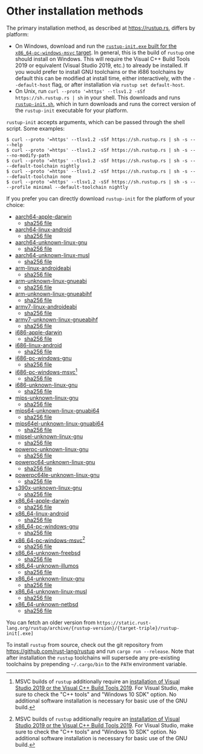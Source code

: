 # Other installation methods

The primary installation method, as described at <https://rustup.rs>, differs
by platform:

* On Windows, download and run the [`rustup-init.exe` built for the
  `x86_64-pc-windows-msvc` target][setup]. In general, this is the build of
  `rustup` one should install on Windows. This will require the Visual C++
  Build Tools 2019 or equivalent (Visual Studio 2019, etc.) to already be
  installed. If you would prefer to install GNU toolchains or the i686
  toolchains by default this can be modified at install time, either
  interactively, with the `--default-host` flag, or after installation
  via `rustup set default-host`.
* On Unix, run `curl --proto '=https' --tlsv1.2 -sSf https://sh.rustup.rs | sh` in your shell. This
  downloads and runs [`rustup-init.sh`], which in turn downloads and runs the
  correct version of the `rustup-init` executable for your platform.

[setup]: https://static.rust-lang.org/rustup/dist/x86_64-pc-windows-msvc/rustup-init.exe
[`rustup-init.sh`]: https://static.rust-lang.org/rustup/rustup-init.sh

`rustup-init` accepts arguments, which can be passed through the shell script.
Some examples:

```console
$ curl --proto '=https' --tlsv1.2 -sSf https://sh.rustup.rs | sh -s -- --help
$ curl --proto '=https' --tlsv1.2 -sSf https://sh.rustup.rs | sh -s -- --no-modify-path
$ curl --proto '=https' --tlsv1.2 -sSf https://sh.rustup.rs | sh -s -- --default-toolchain nightly
$ curl --proto '=https' --tlsv1.2 -sSf https://sh.rustup.rs | sh -s -- --default-toolchain none
$ curl --proto '=https' --tlsv1.2 -sSf https://sh.rustup.rs | sh -s -- --profile minimal --default-toolchain nightly
```

If you prefer you can directly download `rustup-init` for the platform of your
choice:

- [aarch64-apple-darwin](https://static.rust-lang.org/rustup/dist/aarch64-apple-darwin/rustup-init)
  - [sha256 file](https://static.rust-lang.org/rustup/dist/aarch64-apple-darwin/rustup-init.sha256)
- [aarch64-linux-android](https://static.rust-lang.org/rustup/dist/aarch64-linux-android/rustup-init)
  - [sha256 file](https://static.rust-lang.org/rustup/dist/aarch64-linux-android/rustup-init.sha256)
- [aarch64-unknown-linux-gnu](https://static.rust-lang.org/rustup/dist/aarch64-unknown-linux-gnu/rustup-init)
  - [sha256 file](https://static.rust-lang.org/rustup/dist/aarch64-unknown-linux-gnu/rustup-init.sha256)
- [aarch64-unknown-linux-musl](https://static.rust-lang.org/rustup/dist/aarch64-unknown-linux-musl/rustup-init)
  - [sha256 file](https://static.rust-lang.org/rustup/dist/aarch64-unknown-linux-musl/rustup-init.sha256)
- [arm-linux-androideabi](https://static.rust-lang.org/rustup/dist/arm-linux-androideabi/rustup-init)
  - [sha256 file](https://static.rust-lang.org/rustup/dist/arm-linux-androideabi/rustup-init.sha256)
- [arm-unknown-linux-gnueabi](https://static.rust-lang.org/rustup/dist/arm-unknown-linux-gnueabi/rustup-init)
  - [sha256 file](https://static.rust-lang.org/rustup/dist/arm-unknown-linux-gnueabi/rustup-init.sha256)
- [arm-unknown-linux-gnueabihf](https://static.rust-lang.org/rustup/dist/arm-unknown-linux-gnueabihf/rustup-init)
  - [sha256 file](https://static.rust-lang.org/rustup/dist/arm-unknown-linux-gnueabihf/rustup-init.sha256)
- [armv7-linux-androideabi](https://static.rust-lang.org/rustup/dist/armv7-linux-androideabi/rustup-init)
  - [sha256 file](https://static.rust-lang.org/rustup/dist/armv7-linux-androideabi/rustup-init.sha256)
- [armv7-unknown-linux-gnueabihf](https://static.rust-lang.org/rustup/dist/armv7-unknown-linux-gnueabihf/rustup-init)
  - [sha256 file](https://static.rust-lang.org/rustup/dist/armv7-unknown-linux-gnueabihf/rustup-init.sha256)
- [i686-apple-darwin](https://static.rust-lang.org/rustup/dist/i686-apple-darwin/rustup-init)
  - [sha256 file](https://static.rust-lang.org/rustup/dist/i686-apple-darwin/rustup-init.sha256)
- [i686-linux-android](https://static.rust-lang.org/rustup/dist/i686-linux-android/rustup-init)
  - [sha256 file](https://static.rust-lang.org/rustup/dist/i686-linux-android/rustup-init.sha256)
- [i686-pc-windows-gnu](https://static.rust-lang.org/rustup/dist/i686-pc-windows-gnu/rustup-init.exe)
  - [sha256 file](https://static.rust-lang.org/rustup/dist/i686-pc-windows-gnu/rustup-init.exe.sha256)
- [i686-pc-windows-msvc](https://static.rust-lang.org/rustup/dist/i686-pc-windows-msvc/rustup-init.exe)[^msvc]
  - [sha256 file](https://static.rust-lang.org/rustup/dist/i686-pc-windows-msvc/rustup-init.exe.sha256)
- [i686-unknown-linux-gnu](https://static.rust-lang.org/rustup/dist/i686-unknown-linux-gnu/rustup-init)
  - [sha256 file](https://static.rust-lang.org/rustup/dist/i686-unknown-linux-gnu/rustup-init.sha256)
- [mips-unknown-linux-gnu](https://static.rust-lang.org/rustup/dist/mips-unknown-linux-gnu/rustup-init)
  - [sha256 file](https://static.rust-lang.org/rustup/dist/mips-unknown-linux-gnu/rustup-init.sha256)
- [mips64-unknown-linux-gnuabi64](https://static.rust-lang.org/rustup/dist/mips64-unknown-linux-gnuabi64/rustup-init)
  - [sha256 file](https://static.rust-lang.org/rustup/dist/mips64-unknown-linux-gnuabi64/rustup-init.sha256)
- [mips64el-unknown-linux-gnuabi64](https://static.rust-lang.org/rustup/dist/mips64el-unknown-linux-gnuabi64/rustup-init)
  - [sha256 file](https://static.rust-lang.org/rustup/dist/mips64el-unknown-linux-gnuabi64/rustup-init.sha256)
- [mipsel-unknown-linux-gnu](https://static.rust-lang.org/rustup/dist/mipsel-unknown-linux-gnu/rustup-init)
  - [sha256 file](https://static.rust-lang.org/rustup/dist/mipsel-unknown-linux-gnu/rustup-init.sha256)
- [powerpc-unknown-linux-gnu](https://static.rust-lang.org/rustup/dist/powerpc-unknown-linux-gnu/rustup-init)
  - [sha256 file](https://static.rust-lang.org/rustup/dist/powerpc-unknown-linux-gnu/rustup-init.sha256)
- [powerpc64-unknown-linux-gnu](https://static.rust-lang.org/rustup/dist/powerpc64-unknown-linux-gnu/rustup-init)
  - [sha256 file](https://static.rust-lang.org/rustup/dist/powerpc64-unknown-linux-gnu/rustup-init.sha256)
- [powerpc64le-unknown-linux-gnu](https://static.rust-lang.org/rustup/dist/powerpc64le-unknown-linux-gnu/rustup-init)
  - [sha256 file](https://static.rust-lang.org/rustup/dist/powerpc64le-unknown-linux-gnu/rustup-init.sha256)
- [s390x-unknown-linux-gnu](https://static.rust-lang.org/rustup/dist/s390x-unknown-linux-gnu/rustup-init)
  - [sha256 file](https://static.rust-lang.org/rustup/dist/s390x-unknown-linux-gnu/rustup-init.sha256)
- [x86_64-apple-darwin](https://static.rust-lang.org/rustup/dist/x86_64-apple-darwin/rustup-init)
  - [sha256 file](https://static.rust-lang.org/rustup/dist/x86_64-apple-darwin/rustup-init.sha256)
- [x86_64-linux-android](https://static.rust-lang.org/rustup/dist/x86_64-linux-android/rustup-init)
  - [sha256 file](https://static.rust-lang.org/rustup/dist/x86_64-linux-android/rustup-init.sha256)
- [x86_64-pc-windows-gnu](https://static.rust-lang.org/rustup/dist/x86_64-pc-windows-gnu/rustup-init.exe)
  - [sha256 file](https://static.rust-lang.org/rustup/dist/x86_64-pc-windows-gnu/rustup-init.exe.sha256)
- [x86_64-pc-windows-msvc](https://static.rust-lang.org/rustup/dist/x86_64-pc-windows-msvc/rustup-init.exe)[^msvc]
  - [sha256 file](https://static.rust-lang.org/rustup/dist/x86_64-pc-windows-msvc/rustup-init.exe.sha256)
- [x86_64-unknown-freebsd](https://static.rust-lang.org/rustup/dist/x86_64-unknown-freebsd/rustup-init)
  - [sha256 file](https://static.rust-lang.org/rustup/dist/x86_64-unknown-freebsd/rustup-init.sha256)
- [x86_64-unknown-illumos](https://static.rust-lang.org/rustup/dist/x86_64-unknown-illumos/rustup-init)
  - [sha256 file](https://static.rust-lang.org/rustup/dist/x86_64-unknown-illumos/rustup-init.sha256)
- [x86_64-unknown-linux-gnu](https://static.rust-lang.org/rustup/dist/x86_64-unknown-linux-gnu/rustup-init)
  - [sha256 file](https://static.rust-lang.org/rustup/dist/x86_64-unknown-linux-gnu/rustup-init.sha256)
- [x86_64-unknown-linux-musl](https://static.rust-lang.org/rustup/dist/x86_64-unknown-linux-musl/rustup-init)
  - [sha256 file](https://static.rust-lang.org/rustup/dist/x86_64-unknown-linux-musl/rustup-init.sha256)
- [x86_64-unknown-netbsd](https://static.rust-lang.org/rustup/dist/x86_64-unknown-netbsd/rustup-init)
  - [sha256 file](https://static.rust-lang.org/rustup/dist/x86_64-unknown-netbsd/rustup-init.sha256)

[^msvc]: MSVC builds of `rustup` additionally require an [installation of
    Visual Studio 2019 or the Visual C++ Build Tools 2019][vs]. For Visual
    Studio, make sure to check the "C++ tools" and "Windows 10 SDK" option. No
    additional software installation is necessary for basic use of the GNU
    build.

[vs]: https://visualstudio.microsoft.com/downloads/

You can fetch an older version from
`https://static.rust-lang.org/rustup/archive/{rustup-version}/{target-triple}/rustup-init[.exe]`

To install `rustup` from source, check out the git repository from
<https://github.com/rust-lang/rustup> and run `cargo run --release`. Note that
after installation the `rustup` toolchains will supersede any pre-existing
toolchains by prepending `~/.cargo/bin` to the `PATH` environment variable.

